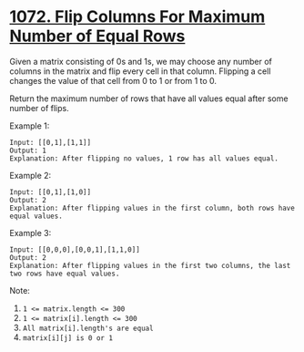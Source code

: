 # [1072. Flip Columns For Maximum Number of Equal Rows](https://leetcode.com/problems/flip-columns-for-maximum-number-of-equal-rows/)

Given a matrix consisting of 0s and 1s, we may choose any number of columns in the matrix and flip every cell in that column.  Flipping a cell changes the value of that cell from 0 to 1 or from 1 to 0.

Return the maximum number of rows that have all values equal after some number of flips.

Example 1:

```text
Input: [[0,1],[1,1]]
Output: 1
Explanation: After flipping no values, 1 row has all values equal.
```

Example 2:

```text
Input: [[0,1],[1,0]]
Output: 2
Explanation: After flipping values in the first column, both rows have equal values.
```

Example 3:

```text
Input: [[0,0,0],[0,0,1],[1,1,0]]
Output: 2
Explanation: After flipping values in the first two columns, the last two rows have equal values.
```

Note:

1. `1 <= matrix.length <= 300`
1. `1 <= matrix[i].length <= 300`
1. `All matrix[i].length's are equal`
1. `matrix[i][j] is 0 or 1`
